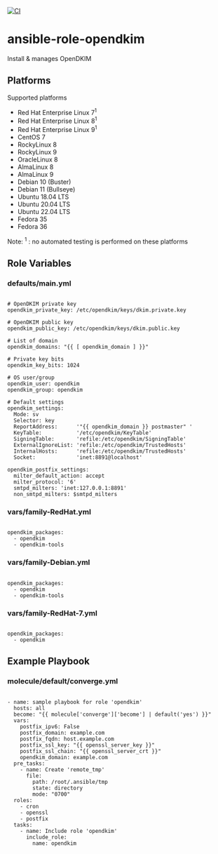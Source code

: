 [![CI](https://github.com/de-it-krachten/ansible-role-opendkim/workflows/CI/badge.svg?event=push)](https://github.com/de-it-krachten/ansible-role-opendkim/actions?query=workflow%3ACI)


# ansible-role-opendkim

Install & manages OpenDKIM 


## Platforms

Supported platforms

- Red Hat Enterprise Linux 7<sup>1</sup>
- Red Hat Enterprise Linux 8<sup>1</sup>
- Red Hat Enterprise Linux 9<sup>1</sup>
- CentOS 7
- RockyLinux 8
- RockyLinux 9
- OracleLinux 8
- AlmaLinux 8
- AlmaLinux 9
- Debian 10 (Buster)
- Debian 11 (Bullseye)
- Ubuntu 18.04 LTS
- Ubuntu 20.04 LTS
- Ubuntu 22.04 LTS
- Fedora 35
- Fedora 36

Note:
<sup>1</sup> : no automated testing is performed on these platforms

## Role Variables
### defaults/main.yml
<pre><code>
# OpenDKIM private key
opendkim_private_key: /etc/opendkim/keys/dkim.private.key

# OpenDKIM public key
opendkim_public_key: /etc/opendkim/keys/dkim.public.key

# List of domain
opendkim_domains: "{{ [ opendkim_domain ] }}"

# Private key bits
opendkim_key_bits: 1024

# OS user/group
opendkim_user: opendkim
opendkim_group: opendkim

# Default settings
opendkim_settings:
  Mode: sv
  Selector: key
  ReportAddress:      '"{{ opendkim_domain }} postmaster" <postmaster@{{ opendkim_domain }}>'
  KeyTable:           '/etc/opendkim/KeyTable'
  SigningTable:       'refile:/etc/opendkim/SigningTable'
  ExternalIgnoreList: 'refile:/etc/opendkim/TrustedHosts'
  InternalHosts:      'refile:/etc/opendkim/TrustedHosts'
  Socket:             'inet:8891@localhost'

opendkim_postfix_settings:
  milter_default_action: accept
  milter_protocol: '6'
  smtpd_milters: 'inet:127.0.0.1:8891'
  non_smtpd_milters: $smtpd_milters
</pre></code>

### vars/family-RedHat.yml
<pre><code>
opendkim_packages:
  - opendkim
  - opendkim-tools
</pre></code>

### vars/family-Debian.yml
<pre><code>
opendkim_packages:
  - opendkim
  - opendkim-tools
</pre></code>

### vars/family-RedHat-7.yml
<pre><code>
opendkim_packages:
  - opendkim
</pre></code>



## Example Playbook
### molecule/default/converge.yml
<pre><code>
- name: sample playbook for role 'opendkim'
  hosts: all
  become: "{{ molecule['converge']['become'] | default('yes') }}"
  vars:
    postfix_ipv6: False
    postfix_domain: example.com
    postfix_fqdn: host.example.com
    postfix_ssl_key: "{{ openssl_server_key }}"
    postfix_ssl_chain: "{{ openssl_server_crt }}"
    opendkim_domain: example.com
  pre_tasks:
    - name: Create 'remote_tmp'
      file:
        path: /root/.ansible/tmp
        state: directory
        mode: "0700"
  roles:
    - cron
    - openssl
    - postfix
  tasks:
    - name: Include role 'opendkim'
      include_role:
        name: opendkim
</pre></code>
